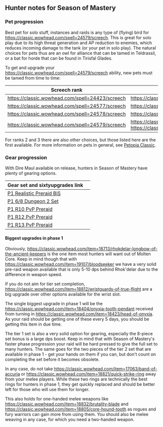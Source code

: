 ## Hunter notes for Season of Mastery

### Pet progression

Best pet for solo stuff, instances and raids is any type of (flying) bird for https://classic.wowhead.com/spell=24579/screech. This is great for solo play due to its high threat generation and AP reduction to enemies, which reduces incoming damage to the tank (or your pet in solo play). The natural choices for pets thus are an owl for alliance that can be tamed in Teldrassil, or a bat for horde that can be found in Tirisfal Glades.

To get and upgrade your https://classic.wowhead.com/spell=24579/screech ability, new pets must be tamed from time to time:

| Screech rank                                    | Beast to tame                                                |
| ----------------------------------------------- | ------------------------------------------------------------ |
| https://classic.wowhead.com/spell=24423/screech | https://classic.wowhead.com/npc=154                          |
| https://classic.wowhead.com/spell=24577/screech | https://classic.wowhead.com/npc=4158                         |
| https://classic.wowhead.com/spell=24578/screech | https://classic.wowhead.com/npc=7097                         |
| https://classic.wowhead.com/spell=24579/screech | https://classic.wowhead.com/npc=8602, https://classic.wowhead.com/npc=7456 |

For ranks 2 and 3 there are also other choices, but those listed here are the first available. For more information on pets in general, see [Petopia Classic](https://www.wow-petopia.com/classic/).

### Gear progression

With Dire Maul available on release, hunters in Season of Mastery have plenty of gearing options.

| Gear set and sixtyupgrades link                              |      |
| ------------------------------------------------------------ | ---- |
| [P1 Realistic Preraid BiS](https://sixtyupgrades.com/set/mjj8hc9mkaCKVVMzBSGDB) |      |
| [P1 6/8 Dungeon 2 Set](https://sixtyupgrades.com/set/uhYzivnfyBpUm4zFKMiCFk) |      |
| [P1 R10 PvP Preraid](https://sixtyupgrades.com/set/uixQvZAw1U937rDKrYA6xi) |      |
| [P1 R12 PvP Preraid](https://sixtyupgrades.com/set/6fXmr9wMNrR9La9p4PTCZN) |      |
| [P1 R13 PvP Preraid](https://sixtyupgrades.com/set/rNHFMjMLHYxNCxFGLjrZsc) |      |

#### Biggest upgrades in phase 1

Obviously, https://classic.wowhead.com/item=18713/rhokdelar-longbow-of-the-ancient-keepers is the one item most hunters will want out of Molten Core. Keep in mind though that with https://classic.wowhead.com/item=19107/bloodseeker we have a very solid pre-raid weapon available that is only 5-10 dps behind Rhok'delar due to the difference in weapon speed.

If you do not aim for tier set completion, https://classic.wowhead.com/item=18812/wristguards-of-true-flight are a big upgrade over other options available for the wrist slot.

The single biggest upgrade in phase 1 will be the https://classic.wowhead.com/item=18404/onyxia-tooth-pendant received from turning in https://classic.wowhead.com/item=18423/head-of-onyxia. As your raid should be getting one of these every 5 days, you should be getting this item in due time.

The tier 1 set is also a very solid option for gearing, especially the 8-piece set bonus is a large dps boost. Keep in mind that with Season of Mastery's faster phase progression your raid will be hard pressed to give the full set to many hunters. The same goes for the two pieces of the tier 2 set that are available in phase 1 - get your hands on them if you can, but don't count on completing the set before it becomes obsolete.

In any case, do not take https://classic.wowhead.com/item=17063/band-of-accuria or https://classic.wowhead.com/item=18821/quick-strike-ring away from your melee players. While these two rings are technically the best rings for hunters in phase 1, they get quickly replaced and should be better left for those who will use them for longer.

This also holds for one-handed melee weapons like https://classic.wowhead.com/item=18832/brutality-blade and https://classic.wowhead.com/item=18805/core-hound-tooth as rogues and fury warriors can gain more from using them. You should also be melee weaving in any case, for which you need a two-handed weapon.